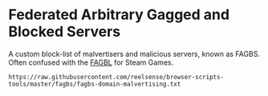# Federated Arbitrary Gagged and Blocked Servers
A custom block-list of malvertisers and malicious servers, known as FAGBS. Often confused with the [FAGBL](https://reelsense.tv/ban) for Steam Games.

```
https://raw.githubusercontent.com/reelsense/browser-scripts-tools/master/fagbs/fagbs-domain-malvertising.txt
```
